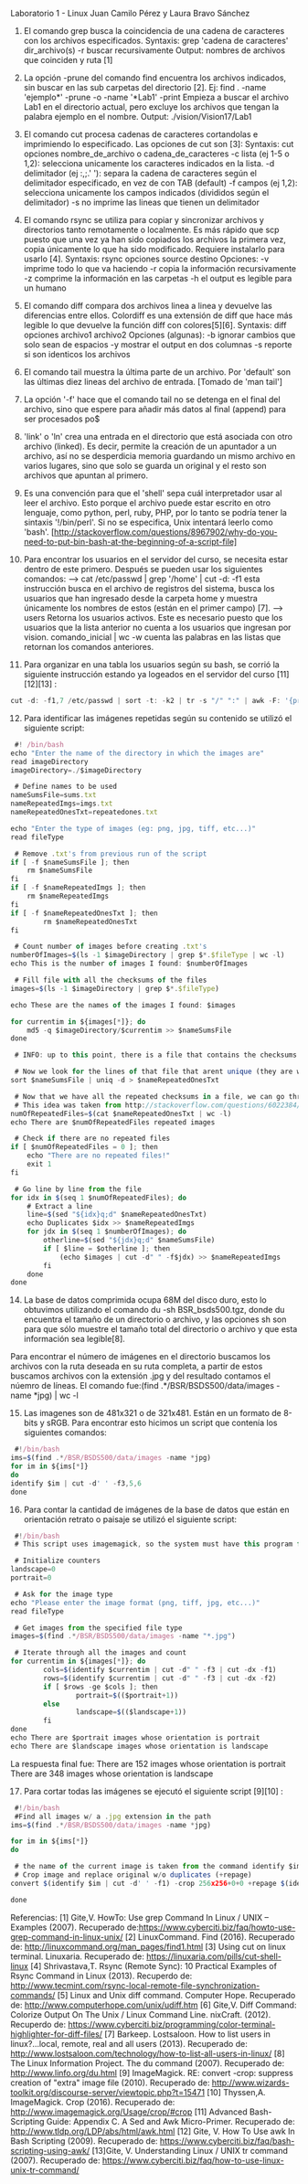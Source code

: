 Laboratorio 1 - Linux
Juan Camilo Pérez y Laura Bravo Sánchez

1. El comando grep busca la coincidencia de una cadena de caracteres con los archivos especificados. 
	Syntaxis: grep 'cadena de caracteres' dir_archivo(s)
		 -r buscar recursivamente
	Output: nombres de archivos que coinciden y ruta [1]
2. La opción -prune del comando find encuentra los archivos indicados, sin buscar en las sub carpetas del directorio [2].
	Ej: find . -name 'ejemplo*' -prune -o -name '*Lab1' -print
	Empieza a buscar el archivo Lab1 en el directorio actual, pero 		excluye los archivos que tengan la palabra ejemplo en el nombre.
	Output: ./vision/Vision17/Lab1
3. El comando cut procesa cadenas de caracteres cortandolas e imprimiendo lo especificado. Las opciones de cut son [3]:
	Syntaxis: cut opciones nombre_de_archivo o cadena_de_caracteres
	-c lista (ej 1-5 o 1,2): selecciona unicamente los caracteres 		indicados en la lista.
	-d delimitador (ej :,;.' '): separa la cadena de caracteres según 		el delimitador especificado, en vez de con TAB (default)
	-f campos (ej 1,2): selecciona unicamente los campos indicados 		(divididos según el delimitador)
	-s no imprime las lineas que tienen un delimitador
4. El comando rsync se utiliza para copiar y sincronizar archivos y directorios tanto remotamente o localmente. Es más rápido que scp puesto que una vez ya han sido copiados los archivos la primera vez, copia únicamente lo que ha sido modificado. Requiere instalarlo para usarlo [4].
	Syntaxis: rsync opciones source destino
	Opciones:
	-v imprime todo lo que va haciendo
	-r copia la información recursivamente
	-z comprime la información en las carpetas
	-h el output es legible para un humano
5. El comando diff compara dos archivos linea a linea y devuelve las diferencias entre ellos. Colordiff es una extensión de diff que hace más legible lo que devuelve la función diff con colores[5][6].
	Syntaxis: diff opciones archivo1 archivo2
	Opciones (algunas):
	-b ignorar cambios que solo sean de espacios
	-y mostrar el output en dos columnas
	-s reporte si son identicos los archivos

6. El comando tail muestra la última parte de un archivo. Por 'default' son las últimas diez lineas del archivo de entrada. [Tomado de 'man tail']

7. La opción '-f' hace que el comando tail no se detenga en el final del archivo, sino que espere para añadir más datos al final (append) para ser procesados po$
 
8. 'link' o 'ln' crea una entrada en el directorio que está asociada con otro archivo (linked). Es decir, permite la creación de un apuntador a un archivo, así no se desperdicia memoria guardando un mismo archivo en varios lugares, sino que solo se guarda un original y el resto son archivos que apuntan al primero. 

9. Es una convención para que el 'shell' sepa cuál interpretador usar al leer el archivo. Esto porque el archivo puede estar escrito en otro lenguaje, como python, perl, ruby, PHP, por lo tanto se podría tener la sintaxis '!/bin/perl'. Si no se especifica, Unix intentará leerlo como 'bash'.
[http://stackoverflow.com/questions/8967902/why-do-you-need-to-put-bin-bash-at-the-beginning-of-a-script-file]

10. Para encontrar los usuarios en el servidor del curso, se necesita estar dentro de este primero. Después se pueden usar los siguientes comandos:
--> cat /etc/passwd | grep '/home' | cut -d: -f1 esta instrucción busca en el archivo de registros del sistema, busca los usuarios que han ingresado desde la carpeta home y muestra únicamente los nombres de estos (están en el primer campo) [7]. 
--> users Retorna los usuarios activos. Este es necesario puesto que los usuarios que la lista anterior no cuenta a los usuarios que ingresan por vision. 
comando_inicial | wc -w cuenta las palabras en las listas que retornan los comandos anteriores.

11. Para organizar en una tabla los usuarios según su bash, se corrió la siguiente instrucción estando ya logeados en el servidor del curso [11][12][13] : 
```js
cut -d: -f1,7 /etc/passwd | sort -t: -k2 | tr -s "/" ":" | awk -F: '{print $1 " "$2}'|column -t
```

12. Para identificar las imágenes repetidas según su contenido se utilizó el siguiente script:
``` js
 #! /bin/bash
echo "Enter the name of the directory in which the images are"
read imageDirectory
imageDirectory=./$imageDirectory

 # Define names to be used
nameSumsFile=sums.txt
nameRepeatedImgs=imgs.txt
nameRepeatedOnesTxt=repeatedones.txt

echo "Enter the type of images (eg: png, jpg, tiff, etc...)"
read fileType

 # Remove .txt's from previous run of the script
if [ -f $nameSumsFile ]; then
	rm $nameSumsFile 
fi
if [ -f $nameRepeatedImgs ]; then
	rm $nameRepeatedImgs
fi
if [ -f $nameRepeatedOnesTxt ]; then
        rm $nameRepeatedOnesTxt
fi

 # Count number of images before creating .txt's
numberOfImages=$(ls -1 $imageDirectory | grep $*.$fileType | wc -l)
echo This is the number of images I found: $numberOfImages

 # Fill file with all the checksums of the files
images=$(ls -1 $imageDirectory | grep $*.$fileType)

echo These are the names of the images I found: $images

for currentim in ${images[*]}; do
	md5 -q $imageDirectory/$currentim >> $nameSumsFile
done

 # INFO: up to this point, there is a file that contains the checksums of all the images

 # Now we look for the lines of that file that arent unique (they are written in $nameRepeatedOnesTxt)
sort $nameSumsFile | uniq -d > $nameRepeatedOnesTxt

 # Now that we have all the repeated checksums in a file, we can go through that file line by line and look which images correspond to that line (checksum)
 # This idea was taken from http://stackoverflow.com/questions/6022384/bash-tool-to-get-nth-line-from-a-file and http://stackoverflow.com/questions/169511/how-do-i-iterate-over-a-range-of-numbers-defined-by-variables-in-bash
numOfRepeatedFiles=$(cat $nameRepeatedOnesTxt | wc -l)
echo There are $numOfRepeatedFiles repeated images

 # Check if there are no repeated files
if [ $numOfRepeatedFiles = 0 ]; then
	echo "There are no repeated files!"
	exit 1
fi

 # Go line by line from the file
for idx in $(seq 1 $numOfRepeatedFiles); do
	# Extract a line
	line=$(sed "${idx}q;d" $nameRepeatedOnesTxt)
	echo Duplicates $idx >> $nameRepeatedImgs
	for jdx in $(seq 1 $numberOfImages); do
		otherline=$(sed "${jdx}q;d" $nameSumsFile)
		if [ $line = $otherline ]; then
			(echo $images | cut -d" " -f$jdx) >> $nameRepeatedImgs
		fi
	done
done
```
14. La base de datos comprimida ocupa 68M del disco duro, esto lo obtuvimos utilizando el comando du -sh BSR_bsds500.tgz, donde du encuentra el tamaño de un directorio o archivo, y las opciones sh son para que sólo muestre el tamaño total del directorio o archivo y que esta información sea legible[8].

Para encontrar el número de imágenes en el directorio buscamos los archivos con la ruta deseada en su ruta completa, a partir de estos buscamos archivos con la extensión .jpg y del resultado contamos el núemro de líneas. El comando fue:(find .*/BSR/BSDS500/data/images -name *jpg) | wc -l

15. Las imagenes son de 481x321 o de 321x481. Están en un formato de 8-bits y sRGB. Para encontrar esto hicimos un script que contenía los siguientes comandos:
``` js
 #!/bin/bash
ims=$(find .*/BSR/BSDS500/data/images -name *jpg)
for im in ${ims[*]}
do 
identify $im | cut -d' ' -f3,5,6
done
```
16. Para contar la cantidad de imágenes de la base de datos que están en orientación retrato o paisaje se utilizó el siguiente script:
``` js
 #!/bin/bash
 # This script uses imagemagick, so the system must have this program for this script to run properly

 # Initialize counters
landscape=0
portrait=0

 # Ask for the image type
echo "Please enter the image format (png, tiff, jpg, etc...)"
read fileType

 # Get images from the specified file type
images=$(find .*/BSR/BSDS500/data/images -name "*.jpg")

 # Iterate through all the images and count
for currentim in ${images[*]}; do
        cols=$(identify $currentim | cut -d" " -f3 | cut -dx -f1)
        rows=$(identify $currentim | cut -d" " -f3 | cut -dx -f2)
        if [ $rows -ge $cols ]; then
                portrait=$(($portrait+1))
        else
                landscape=$(($landscape+1))
        fi
done
echo There are $portrait images whose orientation is portrait
echo There are $landscape images whose orientation is landscape
```

La respuesta final fue:
There are 152 images whose orientation is portrait
There are 348 images whose orientation is landscape

17. Para cortar todas las imágenes se ejecutó el siguiente script [9][10] :
``` js
 #!/bin/bash
 #Find all images w/ a .jpg extension in the path
ims=$(find .*/BSR/BSDS500/data/images -name *jpg)

for im in ${ims[*]}
do 

 # the name of the current image is taken from the command identify $im | cut -d' ' -f1
 # Crop image and replace original w/o duplicates (+repage)
convert $(identify $im | cut -d' ' -f1) -crop 256x256+0+0 +repage $(identify $im | cut -d' ' -f1) 

done
```
Referencias:
[1] Gite,V. HowTo: Use grep Command In Linux / UNIX – Examples (2007). Recuperado de:https://www.cyberciti.biz/faq/howto-use-grep-command-in-linux-unix/
[2] LinuxCommand. Find (2016). Recuperado de: http://linuxcommand.org/man_pages/find1.html
[3] Using cut on linux terminal. Linuxaria. Recuperado de: https://linuxaria.com/pills/cut-shell-linux
[4] Shrivastava,T. Rsync (Remote Sync): 10 Practical Examples of Rsync Command in Linux (2013). Recuperdo de: http://www.tecmint.com/rsync-local-remote-file-synchronization-commands/
[5] Linux and Unix diff command. Computer Hope. Recuperado de: http://www.computerhope.com/unix/udiff.htm
[6] Gite,V. Diff Command: Colorize Output On The Unix / Linux Command Line. nixCraft. (2012). Recuperdo de: https://www.cyberciti.biz/programming/color-terminal-highlighter-for-diff-files/
[7] Barkeep. Lostsaloon. How to list users in linux?…local, remote, real and all users (2013). Recuperado de: http://www.lostsaloon.com/technology/how-to-list-all-users-in-linux/
[8] The Linux Information Project. The du command (2007). Recuperado de: http://www.linfo.org/du.html
[9] ImageMagick. RE: convert -crop: suppress creation of "extra" image file (2010). Recuperado de: http://www.wizards-toolkit.org/discourse-server/viewtopic.php?t=15471
[10] Thyssen,A. ImageMagick. Crop (2016). Recuperado de: http://www.imagemagick.org/Usage/crop/#crop
[11] Advanced Bash-Scripting Guide: Appendix C. A Sed and Awk Micro-Primer. Recuperado de: http://www.tldp.org/LDP/abs/html/awk.html
[12] Gite, V. How To Use awk In Bash Scripting (2009). Recuperado de: https://www.cyberciti.biz/faq/bash-scripting-using-awk/
[13]Gite, V. Understanding Linux / UNIX tr command (2007). Recuperado de: https://www.cyberciti.biz/faq/how-to-use-linux-unix-tr-command/

